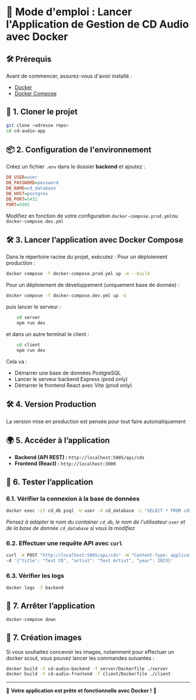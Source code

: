 # 📌 **Mode d'emploi : Lancer l'Application de Gestion de CD Audio avec Docker**

## 🛠️ **Prérequis**
Avant de commencer, assurez-vous d'avoir installé :
- [Docker](https://www.docker.com/get-started)
- [Docker Compose](https://docs.docker.com/compose/install/)

## 🚀 **1. Cloner le projet**
```sh
git clone <adresse repo>
cd cd-audio-app
```

## 📦 **2. Configuration de l'environnement**
Créez un fichier `.env` dans le dossier **backend** et ajoutez :

```ini
DB_USER=user
DB_PASSWORD=password
DB_NAME=cd_database
DB_HOST=postgres
DB_PORT=5432
PORT=5005
```

Modifiez en fonction de votre configuration `docker-compose.prod.yml`ou `docker-compose.dev.yml`

## 🛠️ **3. Lancer l’application avec Docker Compose**
Dans le répertoire racine du projet, exécutez :
Pour un déploiement production :
```sh
docker compose -f docker-compose.prod.yml up -d --build
```

Pour un déploiement de développement (uniquement base de donnée) :
```sh
docker compose -f docker-compose.dev.yml up -d
```
puis lancer le serveur :
```sh
    cd server
    npm run dev
```
et dans un autre terminal le client :
```sh
    cd client
    npm run dev
```

Cela va :
- Démarrer une base de données PostgreSQL
- Lancer le serveur backend Express (prod only)
- Démarrer le frontend React avec Vite (prod only)

## 🛠️ **4. Version Production**
La version mise en production est pensée pour tout faire automatiquement

## 🌍 **5. Accéder à l’application**
- **Backend (API REST) :** `http://localhost:5005/api/cds`
- **Frontend (React) :** `http://localhost:3000`

## 📌 **6. Tester l’application**
### **6.1. Vérifier la connexion à la base de données**
```sh
docker exec -it cd_db psql -U user -d cd_database -c "SELECT * FROM cds;"
```
*Pensez à adapter le nom du container `cd_db`, le nom de l'utilisateur `user` et de la base de donnée `cd_database` si vous la modifiez*

### **6.2. Effectuer une requête API avec `curl`**
```sh
curl -X POST "http://localhost:5005/api/cds" -H "Content-Type: application/json" \
-d '{"title": "Test CD", "artist": "Test Artist", "year": 2023}'
```

### **6.3. Vérifier les logs**
```sh
docker logs -f backend
```

## 🛑 **7. Arrêter l’application**
```sh
docker-compose down
```

## 🚀 **7. Création images**
Si vous souhaitez concevoir les images, notamment pour effectuer un docker scout, vous pouvez lancer les commandes suivantes :
```sh
docker build -t cd-audio-backend -f server/Dockerfile ./server
docker build -t cd-audio-frontend -f client/Dockerfile ./client
```

---

🚀 **Votre application est prête et fonctionnelle avec Docker !** 🎉